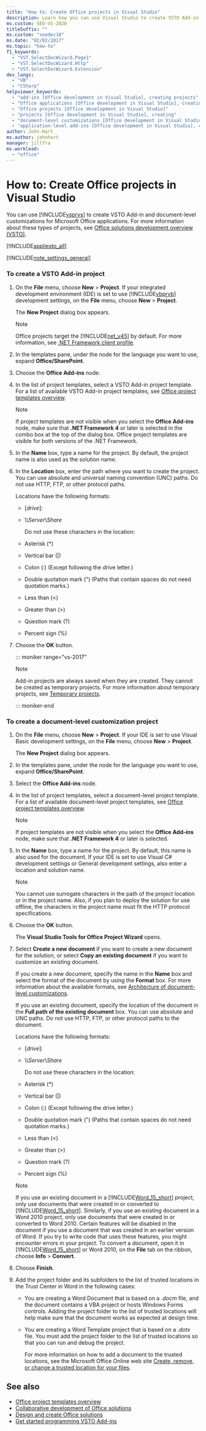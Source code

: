 ```yaml
---
title: "How to: Create Office projects in Visual Studio"
description: Learn how you can use Visual Studio to create VSTO Add-in and document-level customizations for Microsoft Office applications.
ms.custom: SEO-VS-2020
titleSuffix: ""
ms.custom: "seodec18"
ms.date: "02/02/2017"
ms.topic: "how-to"
f1_keywords:
  - "VST.SelectDocWizard.Page1"
  - "VST.SelectDocWizard.Http"
  - "VST.SelectDocWizard.Extension"
dev_langs:
  - "VB"
  - "CSharp"
helpviewer_keywords:
  - "add-ins [Office development in Visual Studio], creating projects"
  - "Office applications [Office development in Visual Studio], creating"
  - "Office projects [Office development in Visual Studio]"
  - "projects [Office development in Visual Studio], creating"
  - "document-level customizations [Office development in Visual Studio], creating"
  - "application-level add-ins [Office development in Visual Studio], creating projects"
author: John-Hart
ms.author: johnhart
manager: jillfra
ms.workload:
  - "office"
---
```

# How to: Create Office projects in Visual Studio
  You can use [!INCLUDE[vsprvs](../sharepoint/includes/vsprvs-md.md)] to create VSTO Add-in and document-level customizations for Microsoft Office applications. For more information about these types of projects, see [Office solutions development overview &#40;VSTO&#41;](../vsto/office-solutions-development-overview-vsto.md).

 [!INCLUDE[appliesto_all](../vsto/includes/appliesto-all-md.md)]

 [!INCLUDE[note_settings_general](../sharepoint/includes/note-settings-general-md.md)]

### To create a VSTO Add-in project

1. On the **File** menu, choose **New** > **Project**. If your integrated development environment (IDE) is set to use [!INCLUDE[vbprvb](../sharepoint/includes/vbprvb-md.md)] development settings, on the **File** menu, choose **New** > **Project**.

    The **New Project** dialog box appears.

   > [!NOTE]
   > Office projects target the [!INCLUDE[net_v45](../vsto/includes/net-v45-md.md)] by default. For more information, see [.NET Framework client profile](/dotnet/framework/deployment/client-profile).

2. In the templates pane, under the node for the language you want to use, expand **Office/SharePoint**.

3. Choose the **Office Add-ins** node.

4. In the list of project templates, select a VSTO Add-in project template. For a list of available VSTO Add-in project templates, see [Office project templates overview](../vsto/office-project-templates-overview.md).

   > [!NOTE]
   > If project templates are not visible when you select the **Office Add-ins** node, make sure that **.NET Framework 4** or later is selected in the combo box at the top of the dialog box. Office project templates are visible for both versions of the .NET Framework.

5. In the **Name** box, type a name for the project. By default, the project name is also used as the solution name.

6. In the **Location** box, enter the path where you want to create the project. You can use absolute and universal naming convention (UNC) paths. Do not use HTTP, FTP, or other protocol paths.

    Locations have the following formats:

   * [*drive*\]\:

   * \\\\*Server*\\*Share*

     Do not use these characters in the location:

   * Asterisk (*)

   * Vertical bar (|)

   * Colon (:) (Except following the drive letter.)

   * Double quotation mark (") (Paths that contain spaces do not need quotation marks.)

   * Less than (\<)

   * Greater than (>)

   * Question mark (?)

   * Percent sign (%)

7. Choose the **OK** button.

   ::: moniker range="vs-2017"

   > [!NOTE]
   > Add-in projects are always saved when they are created. They cannot be created as temporary projects. For more information about temporary projects, see [Temporary projects](../ide/creating-solutions-and-projects.md#create-a-temporary-project).

   ::: moniker-end

### To create a document-level customization project

1. On the **File** menu, choose **New** > **Project**. If your IDE is set to use Visual Basic development settings, on the **File** menu, choose **New** > **Project**.

    The **New Project** dialog box appears.

2. In the templates pane, under the node for the language you want to use, expand **Office/SharePoint**.

3. Select the **Office Add-ins** node.

4. In the list of project templates, select a document-level project template. For a list of available document-level project templates, see [Office project templates overview](../vsto/office-project-templates-overview.md).

   > [!NOTE]
   > If project templates are not visible when you select the **Office Add-ins** node, make sure that **.NET Framework 4** or later is selected.

5. In the **Name** box, type a name for the project. By default, this name is also used for the document. If your IDE is set to use Visual C# development settings or General development settings, also enter a location and solution name.

   > [!NOTE]
   > You cannot use surrogate characters in the path of the project location or in the project name. Also, if you plan to deploy the solution for use offline, the characters in the project name must fit the HTTP protocol specifications.

6. Choose the **OK** button.

    The **Visual Studio Tools for Office Project Wizard** opens.

7. Select **Create a new document** if you want to create a new document for the solution, or select **Copy an existing document** if you want to customize an existing document.

    If you create a new document, specify the name in the **Name** box and select the format of the document by using the **Format** box. For more information about the available formats, see [Architecture of document-level customizations](../vsto/architecture-of-document-level-customizations.md).

    If you use an existing document, specify the location of the document in the **Full path of the existing document** box. You can use absolute and UNC paths. Do not use HTTP, FTP, or other protocol paths to the document.

    Locations have the following formats:

   - [*drive*\]\:

   - \\\\*Server*\\*Share*

     Do not use these characters in the location:

   - Asterisk (*)

   - Vertical bar (|)

   - Colon (:) (Except following the drive letter.)

   - Double quotation mark (") (Paths that contain spaces do not need quotation marks.)

   - Less than (\<)

   - Greater than (>)

   - Question mark (?)

   - Percent sign (%)

   > [!NOTE]
   > If you use an existing document in a [!INCLUDE[Word_15_short](../vsto/includes/word-15-short-md.md)] project, only use documents that were created in or converted to [!INCLUDE[Word_15_short](../vsto/includes/word-15-short-md.md)]. Similarly, if you use an existing document in a Word 2010 project, only use documents that were created in or converted to Word 2010. Certain features will be disabled in the document if you use a document that was created in an earlier version of Word. If you try to write code that uses these features, you might encounter errors in your project. To convert a document, open it in [!INCLUDE[Word_15_short](../vsto/includes/word-15-short-md.md)] or Word 2010, on the **File** tab on the ribbon, choose **Info** > **Convert**.

8. Choose **Finish**.

9. Add the project folder and its subfolders to the list of trusted locations in the Trust Center in Word in the following cases:

   - You are creating a Word Document that is based on a *.docm* file, and the document contains a VBA project or hosts Windows Forms controls. Adding the project folder to the list of trusted locations will help make sure that the document works as expected at design time.

   - You are creating a Word Template project that is based on a *.dotx* file. You must add the project folder to the list of trusted locations so that you can run and debug the project.

     For more information on how to add a document to the trusted locations, see the Microsoft Office Online web site [Create, remove, or change a trusted location for your files](https://support.office.com/article/Create-remove-or-change-a-trusted-location-for-your-files-f5151879-25ea-4998-80a5-4208b3540a62).

## See also
- [Office project templates overview](../vsto/office-project-templates-overview.md)
- [Collaborative development of Office solutions](../vsto/collaborative-development-of-office-solutions.md)
- [Design and create Office solutions](../vsto/designing-and-creating-office-solutions.md)
- [Get started programming VSTO Add-ins](../vsto/getting-started-programming-vsto-add-ins.md)
